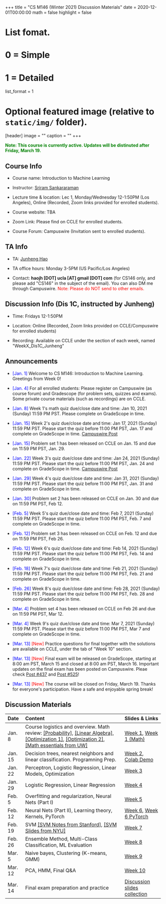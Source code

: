 +++
title = "CS M146 (Winter 2021) Discussion Materials"
date = 2020-12-01T00:00:00
math = false
highlight = false

# List fomat.
#   0 = Simple
#   1 = Detailed
list_format = 1

# Optional featured image (relative to `static/img/` folder).
[header]
image = ""
caption = ""
+++

<span style="color:green"> **Note: This course is currently active. Updates will be distinuted after Friday, March 19.** </span>


## Course Info

* Course name: Introduction to Machine Learning

* Instructor: [Sriram Sankararaman](http://web.cs.ucla.edu/~sriram/)

* Lecture time & location: Lec 1, Monday/Wednesday 12-1:50PM (Los Angeles), Online (Recorded, Zoom links provided for enrolled students).

* Course website: TBA

* Zoom Link: Please find on CCLE for enrolled students.

* Course Forum: Campuswire (Invitation sent to enrolled students).

## TA Info

* TA: [Junheng Hao](https://www.haojunheng.com/)

* TA office hours: Monday 3-5PM (US Pacific/Los Angeles)

* Contact: **haojh [DOT] ucla [AT] gmail [DOT] com** (for CS146 only, and please add "CS146" in the subject of the email). You can also DM me through Campuswire. <span style="color:red"> Note: Please do NOT send to other emails. </span>


## Discussion Info (Dis 1C, instructed by Junheng)

* Time: Fridays 12-1:50PM

* Location: Online (Recorded, Zoom links provided on CCLE/Compuswire for enrolled students)

* Recording: Available on CCLE under the section of each week, named "WeekX_Dis1C_Junheng"

## Announcements

* <span style="color:blue">\[Jan. 1\]</span> Welcome to CS M146: Introduction to Machine Learning. Greetings from Week 0!
* <span style="color:blue">\[Jan. 4\]</span> For all enrolled students: Please register on Campuswire (as course forum) and Gradescope (for problem sets, quizzes and exams). Some private course materials (such as recordings) are on CCLE. 
* <span style="color:blue">\[Jan. 8\]</span> Week 1's math quiz due/close date and time: Jan 10, 2021 (Sunday) 11:59 PM PST. Please complete on GradeScope in time.

* <span style="color:blue">\[Jan. 15\]</span>  Week 2's quiz due/close date and time: Jan 17, 2021 (Sunday) 11:59 PM PST. Please start the quiz before 11:00 PM PST, Jan. 17 and complete on GradeScope in time. [Campuswire Post](https://campuswire.com/c/GB5E561C3/feed/57)

* <span style="color:blue">\[Jan. 15\]</span> Problem set 1 has been released on CCLE on Jan. 15 and due on 11:59 PM PST, Jan. 29. 

* <span style="color:blue">\[Jan. 22\]</span> Week 3's quiz due/close date and time: Jan 24, 2021 (Sunday) 11:59 PM PST. Please start the quiz before 11:00 PM PST, Jan. 24 and complete on GradeScope in time. [Campuswire Post](https://campuswire.com/c/GB5E561C3/feed/87)

* <span style="color:blue">\[Jan. 29\]</span> Week 4's quiz due/close date and time: Jan 31, 2021 (Sunday) 11:59 PM PST. Please start the quiz before 11:00 PM PST, Jan. 31 and complete on GradeScope in time.

* <span style="color:blue">\[Jan. 30\]</span> Problem set 2 has been released on CCLE on Jan. 30 and due on 11:59 PM PST, Feb 12. 

* <span style="color:blue">\[Feb. 5\]</span> Week 5's quiz due/close date and time: Feb 7, 2021 (Sunday) 11:59 PM PST. Please start the quiz before 11:00 PM PST, Feb. 7 and complete on GradeScope in time.

* <span style="color:blue">\[Feb. 12\]</span> Problem set 3 has been released on CCLE on Feb. 12 and due on 11:59 PM PST, Feb 26. 

* <span style="color:blue">\[Feb. 12\]</span> Week 6's quiz due/close date and time: Feb 14, 2021 (Sunday) 11:59 PM PST. Please start the quiz before 11:00 PM PST, Feb. 14 and complete on GradeScope in time.

* <span style="color:blue">\[Feb. 18\]</span> Week 7's quiz due/close date and time: Feb 21, 2021 (Sunday) 11:59 PM PST. Please start the quiz before 11:00 PM PST, Feb. 21 and complete on GradeScope in time.

* <span style="color:blue">\[Feb. 26\]</span> Week 8's quiz due/close date and time: Feb 28, 2021 (Sunday) 11:59 PM PST. Please start the quiz before 11:00 PM PST, Feb. 28 and complete on GradeScope in time.

* <span style="color:blue">\[Mar. 4\]</span> Problem set 4 has been released on CCLE on Feb 26 and due on 11:59 PM PST, Mar 12. 

* <span style="color:blue">\[Mar. 4\]</span> Week 9's quiz due/close date and time: Mar 7, 2021 (Sunday) 11:59 PM PST. Please start the quiz before 11:00 PM PST, Mar 7 and complete on GradeScope in time.

* <span style="color:blue">\[Mar. 13\]</span> <span style="color:red">\[New\]</span> Practice questions for final together with the solutions are available on CCLE, under the tab of "Week 10" section.

* <span style="color:blue">\[Mar. 13\]</span> <span style="color:red">\[New\]</span> Final exam will be released on GradeScope, starting at 8:00 am PST, March 15 and closed at 8:00 am PST, March 16. Important updates on the final exam has been posted on Campuswire. Pleae check [Post #437](https://campuswire.com/c/GB5E561C3/feed/437) and [Post #525](https://campuswire.com/c/GB5E561C3/feed/437)!

* <span style="color:blue">\[Mar. 13\]</span> <span style="color:red">\[New\]</span> The course will be closed on Friday, March 19. Thanks for everyone's participation. Have a safe and enjoyable spring break!


## Discussion Materials

|  Date  |                        Content                      |          Slides & Links            |
|:-------|:----------------------------------------------------|:-----------------------------------|
| Jan. 8 | Course logistics and overview. Math review: [\[Probability\]](http://cs229.stanford.edu/section/cs229-prob.pdf), [\[Linear Algebra\]](http://cs229.stanford.edu/section/cs229-linalg.pdf), [\[Optimization 1\]](http://cs229.stanford.edu/section/cs229-cvxopt.pdf), [\[Optimization 2\]](http://cs229.stanford.edu/section/cs229-cvxopt2.pdf), [\[Math essentials from UW\]](http://courses.washington.edu/css490/2012.Winter/lecture_slides/02_math_essentials.pdf) | [Week 1](https://www.haojunheng.com/files/cs146-w21/CSM146Dis1C_Week1.pdf), [Week 1 (Math)](https://www.haojunheng.com/files/cs146-w21/CSM146Dis1C_Week1_Math_Summary.pdf)|
| Jan. 15 | Decision trees, nearest neighbors and linear classification. Programning Prep. | [Week 2](https://www.haojunheng.com/files/cs146-w21/CSM146Dis1C_Week2.pdf), [Colab Demo](https://www.haojunheng.com/files/cs146-w21/csm146_colab_prep.zip) |
| Jan. 22 | Perceptron, Logistic Regression, Linear Models, Optimization | [Week 3](https://www.haojunheng.com/files/cs146-w21/CSM146Dis1C_Week3.pdf) |
| Jan. 29 | Logistic Regression, Linear Regression | [Week 4](https://www.haojunheng.com/files/cs146-w21/CSM146Dis1C_Week4.pdf) |
| Feb. 5  | Overfitting and regularization, Neural Nets (Part I) | [Week 5](https://www.haojunheng.com/files/cs146-w21/CSM146Dis1C_Week5.pdf) |
| Feb. 12  | Neural Nets (Part II), Learning theory, Kernels, PyTorch | [Week 6](https://www.haojunheng.com/files/cs146-w21/CSM146Dis1C_Week6.pdf), [Week 6 PyTorch](https://www.haojunheng.com/files/cs146-w21/CSM146Dis1C_Week6_PyTorch.pdf) |
| Feb. 19  | SVM [\[SVM Notes from Stanford\]](https://see.stanford.edu/materials/aimlcs229/cs229-notes3.pdf), [\[SVM Slides from NYU\]](http://people.csail.mit.edu/dsontag/courses/ml13/slides/lecture6.pdf) | [Week 7](https://www.haojunheng.com/files/cs146-w21/CSM146Dis1C_Week7.pdf) |
| Feb. 26  | Ensemble Method, Multi-Class Classification, ML Evaluation | [Week 8](https://www.haojunheng.com/files/cs146-w21/CSM146Dis1C_Week8.pdf) |
| Mar. 5   | Naive bayes, Clustering (K-means, GMM) | [Week 9](https://www.haojunheng.com/files/cs146-w21/CSM146Dis1C_Week9.pdf)|
| Mar. 12  | PCA, HMM, Final Q&A | [Week 10](https://www.haojunheng.com/files/cs146-w21/CSM146Dis1C_Week10.pdf) |
| Mar. 14  | Final exam preparation and practice  | [Discussion slides collection](https://www.haojunheng.com/files/cs146-w21/CSM146Dis1C_Collection.pdf) |
